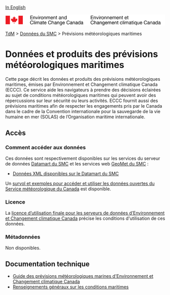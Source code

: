 [In English](readme_marine-weather_en.md)

![ECCC logo](../../img_eccc-logo.png)

[TdM](../../readme_fr.md) > [Données du SMC](../readme_fr.md) > Prévisions météorologiques maritimes

# Données et produits des prévisions météorologiques maritimes

Cette page décrit les données et produits des prévisions météorologiques maritimes, émises par Environnement et Changement climatique Canada (ECCC). Ce service aide les navigateurs à prendre des décisions éclairées au sujet de conditions météorologiques maritimes qui peuvent avoir des répercussions sur leur sécurité ou leurs activités. ECCC fournit aussi des prévisions maritimes afin de respecter les engagements pris par le Canada dans le cadre de la Convention internationale pour la sauvegarde de la vie humaine en mer (SOLAS) de l’Organisation maritime internationale.

## Accès

### Comment accéder aux données

Ces données sont respectivement disponibles sur les services du serveur de données [Datamart du SMC](../../msc-datamart/readme_fr.md) et les services web [GeoMet du SMC](../../msc-geomet/readme_fr.md) :

* [Données XML disponibles sur le Datamart du SMC](readme_marine-weather-datamart_fr.md) 

Un [survol et exemples pour accéder et utiliser les données ouvertes du Service météorologique du Canada](../../usage/readme_fr.md) est disponible.

### Licence

La [licence d’utilisation finale pour les serveurs de données d’Environnement et Changement climatique Canada](../../licence/readme_fr.md) précise les conditions d'utilisation de ces données.

### Métadonnées

Non disponibles.

## Documentation technique

* [Guide des prévisions météorologiques marines d'Environnement et Changement climatique Canada](https://www.ec.gc.ca/meteo-weather/default.asp?lang=Fr&n=2EC4EC51-1)
* [Renseignements généraux sur les conditions maritimes](https://www.canada.ca/fr/environnement-changement-climatique/services/renseignements-generaux-conditions-maritimes.html)
